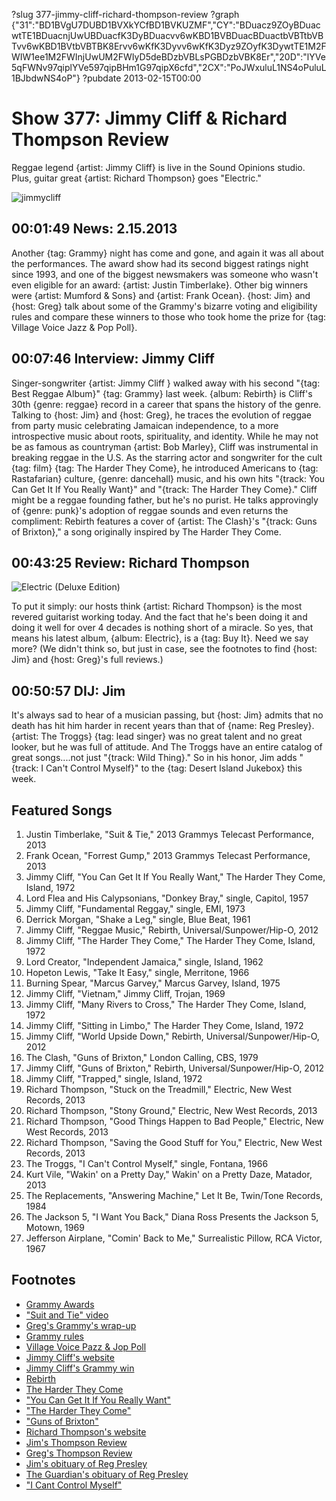 ?slug 377-jimmy-cliff-richard-thompson-review
?graph {"31":"BD1BVgU7DUBD1BVXkYCfBD1BVKUZMF","CY":"BDuacz9ZOyBDuacwtTE1BDuacnjUwUBDuacfK3DyBDuacvv6wKBD1BVBDuacBDuactbVBTtbVBTvv6wKBD1BVtbVBTBK8Ervv6wKfK3Dyvv6wKfK3Dyz9ZOyfK3DywtTE1M2FWIW1ee1M2FWInjUwUM2FWIyD5deBDzbVBLsPGBDzbVBK8Er","20D":"lYVe5qFWNv97qiplYVe597qipBHm1G97qipX6cfd","2CX":"PoJWxuluL1NS4oPuluL1BJbdwNS4oP"}
?pubdate 2013-02-15T00:00

# Show 377: Jimmy Cliff & Richard Thompson Review 
Reggae legend {artist: Jimmy Cliff} is live in the Sound Opinions studio. Plus, guitar great {artist:  Richard Thompson} goes "Electric."

![jimmycliff](//static.soundopinions.org/images/2013/jimmycliff.jpg)

## 00:01:49 News: 2.15.2013
Another {tag: Grammy} night has come and gone, and again it was all about the performances. The award show had its second biggest ratings night since 1993, and one of the biggest newsmakers was someone who wasn't even eligible for an award: {artist: Justin Timberlake}. Other big winners were {artist: Mumford & Sons} and {artist: Frank Ocean}. {host: Jim} and {host: Greg} talk about some of the Grammy's bizarre voting and eligibility rules and compare these winners to those who took home the prize for {tag: Village Voice Jazz & Pop Poll}.

## 00:07:46 Interview: Jimmy Cliff
Singer-songwriter {artist: Jimmy Cliff } walked away with his second "{tag: Best Reggae Album}" {tag: Grammy} last week. {album: Rebirth} is Cliff's 30th {genre: reggae} record in a career that spans the history of the genre. Talking to {host: Jim} and {host: Greg}, he traces the evolution of reggae from party music celebrating Jamaican independence, to a more introspective music about roots, spirituality, and identity. While he may not be as famous as countryman {artist: Bob Marley}, Cliff was instrumental in breaking reggae in the U.S. As the starring actor and songwriter for the cult {tag: film} {tag: The Harder They Come}, he introduced Americans to {tag: Rastafarian} culture, {genre: dancehall} music, and his own hits "{track: You Can Get It If You Really Want}" and "{track: The Harder They Come}." Cliff might be a reggae founding father, but he's no purist. He talks approvingly of {genre: punk}'s adoption of reggae sounds and even returns the compliment: Rebirth features a cover of {artist: The Clash}'s "{track: Guns of Brixton}," a song originally inspired by The Harder They Come.

## 00:43:25 Review:  Richard Thompson
![Electric (Deluxe Edition)](//static.soundopinions.org/assets/377/20D0.jpg "264023/628302421")

To put it simply: our hosts think {artist: Richard Thompson} is the most revered guitarist working today. And the fact that he's been doing it and doing it well for over 4 decades is nothing short of a miracle. So yes, that means his latest album, {album: Electric}, is a {tag: Buy It}. Need we say more? (We didn't think so, but just in case, see the footnotes to find {host: Jim} and {host: Greg}'s full reviews.)

## 00:50:57 DIJ: Jim
It's always sad to hear of a musician passing, but {host: Jim} admits that no death has hit him harder in recent years than that of {name: Reg Presley}. {artist: The Troggs} {tag: lead singer} was no great talent and no great looker, but he was full of attitude. And The Troggs have an entire catalog of great songs....not just "{track: Wild Thing}." So in his honor, Jim adds "{track: I Can't Control Myself}" to the {tag: Desert Island Jukebox} this week. 

## Featured Songs
1. Justin Timberlake, "Suit & Tie," 2013 Grammys Telecast Performance, 2013
2. Frank Ocean, "Forrest Gump," 2013 Grammys Telecast Performance, 2013
3. Jimmy Cliff, "You Can Get It If You Really Want," The Harder They Come, Island, 1972
4. Lord Flea and His Calypsonians, "Donkey Bray," single, Capitol, 1957
5. Jimmy Cliff, "Fundamental Reggay," single, EMI, 1973
6. Derrick Morgan, "Shake a Leg," single, Blue Beat, 1961
7. Jimmy Cliff, "Reggae Music," Rebirth, Universal/Sunpower/Hip-O, 2012
8. Jimmy Cliff, "The Harder They Come," The Harder They Come, Island, 1972
9. Lord Creator, "Independent Jamaica," single, Island, 1962
10. Hopeton Lewis, "Take It Easy," single, Merritone, 1966
11. Burning Spear, "Marcus Garvey," Marcus Garvey, Island, 1975
12. Jimmy Cliff, "Vietnam," Jimmy Cliff, Trojan, 1969
13. Jimmy Cliff, "Many Rivers to Cross," The Harder They Come, Island, 1972
14. Jimmy Cliff, "Sitting in Limbo," The Harder They Come, Island, 1972
15. Jimmy Cliff, "World Upside Down," Rebirth, Universal/Sunpower/Hip-O, 2012
16. The Clash, "Guns of Brixton," London Calling, CBS, 1979
17. Jimmy Cliff, "Guns of Brixton," Rebirth, Universal/Sunpower/Hip-O, 2012
18. Jimmy Cliff, "Trapped," single, Island, 1972
19. Richard Thompson, "Stuck on the Treadmill," Electric, New West Records, 2013
20. Richard Thompson, "Stony Ground," Electric, New West Records, 2013
21. Richard Thompson, "Good Things Happen to Bad People," Electric, New West Records, 2013
22. Richard Thompson, "Saving the Good Stuff for You," Electric, New West Records, 2013
23. The Troggs, "I Can't Control Myself," single, Fontana, 1966
24. Kurt Vile, "Wakin' on a Pretty Day," Wakin' on a Pretty Daze, Matador, 2013
25. The Replacements, "Answering Machine," Let It Be, Twin/Tone Records, 1984
26. The Jackson 5, "I Want You Back," Diana Ross Presents the Jackson 5, Motown, 1969
27. Jefferson Airplane, "Comin' Back to Me," Surrealistic Pillow, RCA Victor, 1967

## Footnotes
- [Grammy Awards](http://www.grammy.com/)
- ["Suit and Tie" video](http://www.huffingtonpost.com/2013/02/14/suit-and-tie-video-justin-timberlake-jay-z_n_2686744.html?utm_hp_ref=entertainment)
- [Greg's Grammy's wrap-up](http://articles.chicagotribune.com/2013-02-11/entertainment/chi-grammy-awards-20130210_1_mumford-sons-gotye-grammy-awards)
- [Grammy rules](http://www.grammy.org/recording-academy/awards/grammy-awards-voting-process)
- [Village Voice Pazz & Jop Poll](http://www.villagevoice.com/pazznjop/)
- [Jimmy Cliff's website](http://www.jimmycliff.com/)
- [Jimmy Cliff's Grammy win](http://www.jamaicaobserver.com/latestnews/Jimmy-Cliff-wins-Reggae-Grammy)
- [Rebirth](http://www.universalmusicenterprises.com/rebirth/)
- [The Harder They Come](http://www.youtube.com/watch?v=_TjOzbeLsAg)
- ["You Can Get It If You Really Want"](http://www.youtube.com/watch?v=x2FDHYKDaE0)
- ["The Harder They Come"](http://www.youtube.com/watch?v=SNa0IGBC99A)
- ["Guns of Brixton"](http://www.youtube.com/watch?v=rt10xjeIKlY)
- [Richard Thompson's website](http://www.richardthompson-music.com/)
- [Jim's Thompson Review](http://www.wbez.org/blogs/jim-derogatis/2013-02/forget-mumford-sons-all-hail-richard-thompson-105498)
- [Greg's Thompson Review](http://articles.chicagotribune.com/2013-02-04/entertainment/chi-richard-thompson-album-review-20130204_1_dream-attic-album-review-richard-thompson)
- [Jim's obituary of Reg Presley](http://www.wbez.org/blogs/jim-derogatis/2013-02/rip-reg-presley-long-live-troggs-105526)
- [The Guardian's obituary of Reg Presley](http://www.guardian.co.uk/music/2013/feb/05/reg-presley)
- ["I Cant Control Myself"](http://www.guardian.co.uk/music/2013/feb/05/reg-presley)
